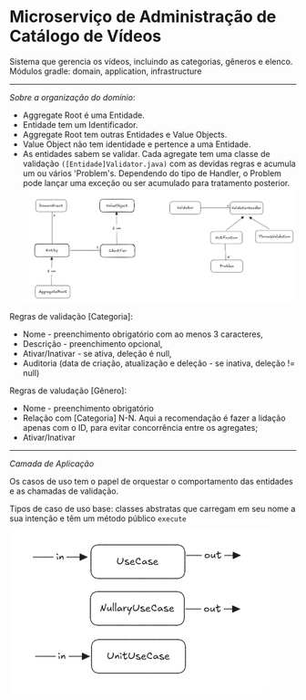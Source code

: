 # Microserviço de Administração de Catálogo de Vídeos

Sistema que gerencia os vídeos, incluindo as categorias, gêneros e elenco.
Módulos gradle: domain, application, infrastructure

---
*Sobre a organização do domínio*:

- Aggregate Root é uma Entidade.
- Entidade tem um Identificador.
- Aggregate Root tem outras Entidades e Value Objects.
- Value Object não tem identidade e pertence a uma Entidade.
- As entidades sabem se validar. Cada agregate tem uma classe de validação `([Entidade]Validator.java)`  com as devidas regras e acumula um ou vários 'Problem's. Dependendo do tipo de Handler, o Problem pode lançar uma exceção ou ser acumulado para tratamento posterior.
![img.png](img.png)


Regras de validação [Categoria]:

- Nome - preenchimento obrigatório com ao menos 3 caracteres,
- Descrição - preenchimento opcional,
- Ativar/Inativar - se ativa, deleção é null,
- Auditoria (data de criação, atualização e deleção - se inativa, deleção != null)


Regras de valudação [Gênero]:
- Nome - preenchimento obrigatório
- Relação com [Categoria] N-N. Aqui a recomendação é fazer a lidação apenas com o ID, para evitar concorrência entre os agregates;
- Ativar/Inativar


---
*Camada de Aplicação* 

Os casos de uso tem o papel de orquestar o comportamento das entidades e as chamadas de validação.

Tipos de caso de uso base: classes abstratas que carregam em seu nome a sua intenção e têm um método público `execute`

![img_1.png](img_1.png)